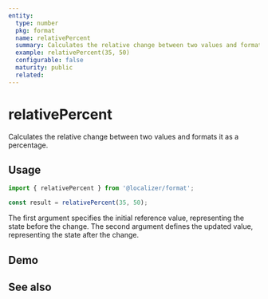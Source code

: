 ```yaml
---
entity:
  type: number
  pkg: format
  name: relativePercent
  summary: Calculates the relative change between two values and formats it as a percentage.
  example: relativePercent(35, 50)
  configurable: false
  maturity: public
  related:
---
```


# relativePercent <Package name="format"/>

Calculates the relative change between two values and formats it as a percentage.

## Usage

```typescript twoslash
import { relativePercent } from '@localizer/format';

const result = relativePercent(35, 50);
```

The first argument specifies the initial reference value, representing the state before the change. The second argument defines the updated value, representing the state after the change.

## Demo

<script setup>
  import { ref } from 'vue';
  import { NFormItem } from 'naive-ui/es/form';
  import { NInputNumber } from 'naive-ui/es/input-number';

  const reference = ref(35);
  const value = ref(50);
</script>

<EntityDemo :args="[reference, value]">
  <NFormItem label="Value before change">
    <NInputNumber clearable v-model:value="reference" />
  </NFormItem>
  <NFormItem label="Value after change">
    <NInputNumber clearable v-model:value="value" />
  </NFormItem>
</EntityDemo>

## See also

<Entities />

